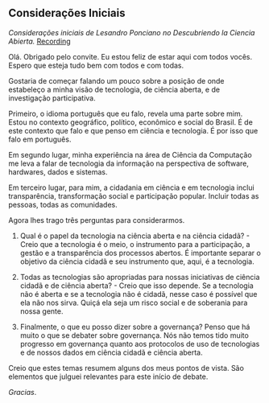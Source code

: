 ## Considerações Iniciais

_Considerações iniciais de Lesandro Ponciano no Descubriendo la Ciencia Abierta._
[Recording](https://youtu.be/I7O6fnXI_Bw?t=1620)

Olá. Obrigado pelo convite. Eu estou feliz de estar aqui com todos vocês. Espero que esteja tudo bem com todos e com todas.

Gostaria de começar falando um pouco sobre a posição de onde estabeleço a minha visão de tecnologia, de ciência aberta, e de investigação participativa.

Primeiro, o idioma português que eu falo, revela uma parte sobre mim. Estou no contexto geográfico, político, econômico e social do Brasil. É de este contexto que falo e que penso em ciência e tecnologia. É por isso que falo em português.

Em segundo lugar, minha experiência na área de Ciência da Computação me leva a falar de tecnologia da informação na perspectiva de software, hardwares, dados e sistemas.

Em terceiro lugar,  para mim, a cidadania em ciência e em tecnologia inclui transparência, transformação social e participação popular. Incluir todas as pessoas, todas as comunidades.
 
Agora lhes trago três perguntas para considerarmos. 

1. Qual é  o papel da tecnologia na ciência aberta e na ciência cidadã? - Creio que a tecnologia é o meio, o instrumento para a participação, a gestão e a transparência dos processos abertos. É importante separar o objetivo da ciência cidadã e seu instrumento que, aqui, é a tecnologia.

2. Todas as tecnologias são apropriadas para nossas iniciativas de ciência cidadã e de ciência aberta? - Creio que isso depende. Se a tecnologia não é aberta e se a tecnologia não é cidadã,  nesse caso é possível que ela não nos sirva. Quiçá ela seja um risco social e de soberania para nossa gente.

3. Finalmente, o que eu posso dizer sobre a governança? Penso que há muito o que se debater sobre governança. Nós não temos tido muito progresso em governança quanto aos protocolos de uso de tecnologias e de nossos dados em ciência cidadã e ciência aberta.

Creio que estes temas resumem alguns dos meus pontos de vista. São elementos que julguei relevantes para este início de debate.

_Gracias_.
